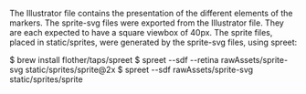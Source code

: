 The Illustrator file contains the presentation of the different elements of the markers.
The sprite-svg files were exported from the Illustrator file. They are each expected to have a square viewbox of 40px.
The sprite files, placed in static/sprites, were generated by the sprite-svg files, using spreet:

$ brew install flother/taps/spreet
$ spreet --sdf --retina rawAssets/sprite-svg static/sprites/sprite@2x
$ spreet --sdf rawAssets/sprite-svg static/sprites/sprite